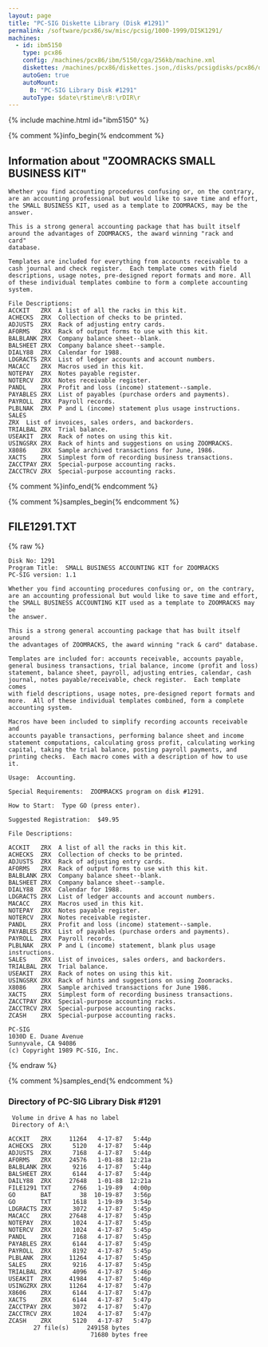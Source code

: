 ```yaml
---
layout: page
title: "PC-SIG Diskette Library (Disk #1291)"
permalink: /software/pcx86/sw/misc/pcsig/1000-1999/DISK1291/
machines:
  - id: ibm5150
    type: pcx86
    config: /machines/pcx86/ibm/5150/cga/256kb/machine.xml
    diskettes: /machines/pcx86/diskettes.json,/disks/pcsigdisks/pcx86/diskettes.json
    autoGen: true
    autoMount:
      B: "PC-SIG Library Disk #1291"
    autoType: $date\r$time\rB:\rDIR\r
---
```


{% include machine.html id="ibm5150" %}

{% comment %}info_begin{% endcomment %}

## Information about "ZOOMRACKS SMALL BUSINESS KIT"

    Whether you find accounting procedures confusing or, on the contrary,
    are an accounting professional but would like to save time and effort,
    the SMALL BUSINESS KIT, used as a template to ZOOMRACKS, may be the
    answer.
    
    This is a strong general accounting package that has built itself
    around the advantages of ZOOMRACKS, the award winning "rack and
    card"
    database.
    
    Templates are included for everything from accounts receivable to a
    cash journal and check register.  Each template comes with field
    descriptions, usage notes, pre-designed report formats and more. All
    of these individual templates combine to form a complete accounting
    system.
    
    File Descriptions:
    ACCKIT   ZRX  A list of all the racks in this kit.
    ACHECKS  ZRX  Collection of checks to be printed.
    ADJUSTS  ZRX  Rack of adjusting entry cards.
    AFORMS   ZRX  Rack of output forms to use with this kit.
    BALBLANK ZRX  Company balance sheet--blank.
    BALSHEET ZRX  Company balance sheet--sample.
    DIALY88  ZRX  Calendar for 1988.
    LDGRACTS ZRX  List of ledger accounts and account numbers.
    MACACC   ZRX  Macros used in this kit.
    NOTEPAY  ZRX  Notes payable register.
    NOTERCV  ZRX  Notes receivable register.
    PANDL    ZRX  Profit and loss (income) statement--sample.
    PAYABLES ZRX  List of payables (purchase orders and payments).
    PAYROLL  ZRX  Payroll records.
    PLBLNAK  ZRX  P and L (income) statement plus usage instructions. SALES
    ZRX  List of invoices, sales orders, and backorders.
    TRIALBAL ZRX  Trial balance.
    USEAKIT  ZRX  Rack of notes on using this kit.
    USINGSRX ZRX  Rack of hints and suggestions on using ZOOMRACKS.
    X8086    ZRX  Sample archived transactions for June, 1986.
    XACTS    ZRX  Simplest form of recording business transactions.
    ZACCTPAY ZRX  Special-purpose accounting racks.
    ZACCTRCV ZRX  Special-purpose accounting racks.
{% comment %}info_end{% endcomment %}

{% comment %}samples_begin{% endcomment %}

## FILE1291.TXT

{% raw %}
```
Disk No: 1291
Program Title:  SMALL BUSINESS ACCOUNTING KIT for ZOOMRACKS
PC-SIG version: 1.1

Whether you find accounting procedures confusing or, on the contrary,
are an accounting professional but would like to save time and effort,
the SMALL BUSINESS ACCOUNTING KIT used as a template to ZOOMRACKS may be
the answer.

This is a strong general accounting package that has built itself around
the advantages of ZOOMRACKS, the award winning "rack & card" database.

Templates are included for: accounts receivable, accounts payable,
general business transactions, trial balance, income (profit and loss)
statement, balance sheet, payroll, adjusting entries, calendar, cash
journal, notes payable/receivable, check register.  Each template comes
with field descriptions, usage notes, pre-designed report formats and
more.  All of these individual templates combined, form a complete
accounting system.

Macros have been included to simplify recording accounts receivable and
accounts payable transactions, performing balance sheet and income
statement computations, calculating gross profit, calculating working
capital, taking the trial balance, posting payroll payments, and
printing checks.  Each macro comes with a description of how to use it.

Usage:  Accounting.

Special Requirements:  ZOOMRACKS program on disk #1291.

How to Start:  Type GO (press enter).

Suggested Registration:  $49.95

File Descriptions:

ACCKIT   ZRX  A list of all the racks in this kit.
ACHECKS  ZRX  Collection of checks to be printed.
ADJUSTS  ZRX  Rack of adjusting entry cards.
AFORMS   ZRX  Rack of output forms to use with this kit.
BALBLANK ZRX  Company balance sheet--blank.
BALSHEET ZRX  Company balance sheet--sample.
DIALY88  ZRX  Calendar for 1988.
LDGRACTS ZRX  List of ledger accounts and account numbers.
MACACC   ZRX  Macros used in this kit.
NOTEPAY  ZRX  Notes payable register.
NOTERCV  ZRX  Notes receivable register.
PANDL    ZRX  Profit and loss (income) statement--sample.
PAYABLES ZRX  List of payables (purchase orders and payments).
PAYROLL  ZRX  Payroll records.
PLBLNAK  ZRX  P and L (income) statement, blank plus usage instructions.
SALES    ZRX  List of invoices, sales orders, and backorders.
TRIALBAL ZRX  Trial balance.
USEAKIT  ZRX  Rack of notes on using this kit.
USINGSRX ZRX  Rack of hints and suggestions on using Zoomracks.
X8086    ZRX  Sample archived transactions for June 1986.
XACTS    ZRX  Simplest form of recording business transactions.
ZACCTPAY ZRX  Special-purpose accounting racks.
ZACCTRCV ZRX  Special-purpose accounting racks.
ZCASH    ZRX  Special-purpose accounting racks.

PC-SIG
1030D E. Duane Avenue
Sunnyvale, CA 94086
(c) Copyright 1989 PC-SIG, Inc.

```
{% endraw %}

{% comment %}samples_end{% endcomment %}

### Directory of PC-SIG Library Disk #1291

     Volume in drive A has no label
     Directory of A:\

    ACCKIT   ZRX     11264   4-17-87   5:44p
    ACHECKS  ZRX      5120   4-17-87   5:44p
    ADJUSTS  ZRX      7168   4-17-87   5:44p
    AFORMS   ZRX     24576   1-01-88  12:21a
    BALBLANK ZRX      9216   4-17-87   5:44p
    BALSHEET ZRX      6144   4-17-87   5:44p
    DAILY88  ZRX     27648   1-01-88  12:21a
    FILE1291 TXT      2766   1-19-89   4:00p
    GO       BAT        38  10-19-87   3:56p
    GO       TXT      1618   1-19-89   3:54p
    LDGRACTS ZRX      3072   4-17-87   5:45p
    MACACC   ZRX     27648   4-17-87   5:45p
    NOTEPAY  ZRX      1024   4-17-87   5:45p
    NOTERCV  ZRX      1024   4-17-87   5:45p
    PANDL    ZRX      7168   4-17-87   5:45p
    PAYABLES ZRX      6144   4-17-87   5:45p
    PAYROLL  ZRX      8192   4-17-87   5:45p
    PLBLANK  ZRX     11264   4-17-87   5:45p
    SALES    ZRX      9216   4-17-87   5:45p
    TRIALBAL ZRX      4096   4-17-87   5:46p
    USEAKIT  ZRX     41984   4-17-87   5:46p
    USINGZRX ZRX     11264   4-17-87   5:47p
    X8606    ZRX      6144   4-17-87   5:47p
    XACTS    ZRX      6144   4-17-87   5:47p
    ZACCTPAY ZRX      3072   4-17-87   5:47p
    ZACCTRCV ZRX      1024   4-17-87   5:47p
    ZCASH    ZRX      5120   4-17-87   5:47p
           27 file(s)     249158 bytes
                           71680 bytes free
